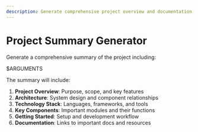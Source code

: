 ```yaml
---
description: Generate comprehensive project overview and documentation
---
```


# Project Summary Generator

Generate a comprehensive summary of the project including:

$ARGUMENTS

The summary will include:
1. **Project Overview**: Purpose, scope, and key features
2. **Architecture**: System design and component relationships  
3. **Technology Stack**: Languages, frameworks, and tools
4. **Key Components**: Important modules and their functions
5. **Getting Started**: Setup and development workflow
6. **Documentation**: Links to important docs and resources
